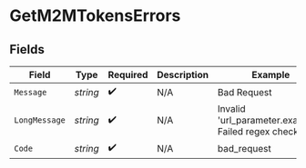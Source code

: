 # GetM2MTokensErrors


## Fields

| Field                                               | Type                                                | Required                                            | Description                                         | Example                                             |
| --------------------------------------------------- | --------------------------------------------------- | --------------------------------------------------- | --------------------------------------------------- | --------------------------------------------------- |
| `Message`                                           | *string*                                            | :heavy_check_mark:                                  | N/A                                                 | Bad Request                                         |
| `LongMessage`                                       | *string*                                            | :heavy_check_mark:                                  | N/A                                                 | Invalid 'url_parameter.example': Failed regex check |
| `Code`                                              | *string*                                            | :heavy_check_mark:                                  | N/A                                                 | bad_request                                         |